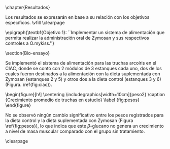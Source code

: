 \chapter{Resultados}

Los resultados se expresarán en base a su relación con los objetivos específicos.
\vfill
\clearpage

\epigraph{\textbf{Objetivo 1}: ``Implementar un sistema de alimentación que permita realizar la administración oral de Zymosan y sus respectivos controles a O.mykiss.''}

\section{Bio-ensayo}

Se implementó el sistema de alimentación para las truchas arcoíris en el CIAC, donde se contó con 2 módulos de 3 estanques cada uno, dos de los cuales fueron destinados a la alimentación con la dieta suplementada con Zymosan (estanques 2 y 5) y otros dos a la dieta control (estanques 3 y 6) (Figura. \ref{fig:ciac}).

\begin{figure}[h!]
	\centering
	\includegraphics[width=10cm]{peso2}
	\caption {Crecimiento promedio de truchas en estudio}
	\label {fig:pesos}
\end{figure}

No se observó ningún cambio significativo entre los pesos registrados para la dieta control y la dieta suplementada con Zymosan (Figura \ref{fig:pesos}), lo que indica que este $\beta$-glucano no genera un crecimiento a nivel de masa muscular comparado con el grupo sin tratamiento.

\clearpage
